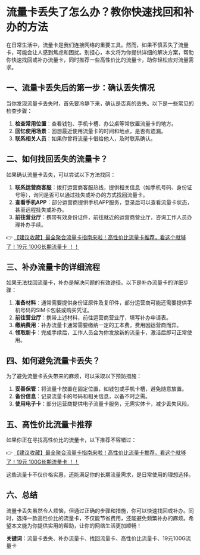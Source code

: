 # 流量卡丢失了怎么办？教你快速找回和补办的方法

在日常生活中，流量卡是我们连接网络的重要工具。然而，如果不慎丢失了流量卡，可能会让人感到焦虑和困扰。别担心，本文将为你提供详细的解决方案，帮助你快速找回或补办流量卡，同时推荐一些高性价比的流量卡，助你轻松应对流量需求。

## 一、流量卡丢失后的第一步：确认丢失情况

当你发现流量卡丢失时，首先要冷静下来，确认是否真的丢失。以下是一些常见的检查步骤：

1. **检查常用位置**：查看钱包、手机卡槽、办公桌等常放置流量卡的地方。
2. **回忆使用场景**：回想最近使用流量卡的时间和地点，是否有遗漏。
3. **联系相关人员**：如果你曾将流量卡借给他人，及时联系确认。

## 二、如何找回丢失的流量卡？

如果确认流量卡丢失，可以尝试以下方法找回：

1. **联系运营商客服**：拨打运营商客服热线，提供相关信息（如手机号码、身份证号等），询问是否可以通过挂失或补办的方式找回流量卡。
2. **查看手机APP**：部分运营商提供手机APP服务，登录后可以查看流量卡状态，甚至远程挂失或补办。
3. **前往营业厅**：携带有效身份证件，前往就近的运营商营业厅，咨询工作人员办理补办手续。

👉 [【建议收藏】最全聚合流量卡指南来啦！高性价比流量卡推荐，看这个就够了！19元 100G长期流量卡 ！！](https://bit.ly/Liuliangka)

## 三、补办流量卡的详细流程

如果无法找回流量卡，补办是解决问题的有效途径。以下是补办流量卡的详细步骤：

1. **准备材料**：通常需要提供身份证原件及复印件，部分运营商可能还需要提供手机号码的SIM卡包装或购买凭证。
2. **前往营业厅**：携带上述材料，前往运营商营业厅，填写补办申请表。
3. **缴纳费用**：补办流量卡通常需要缴纳一定的工本费，费用因运营商而异。
4. **领取新卡**：完成手续后，工作人员会为你发放新的流量卡，激活后即可正常使用。

## 四、如何避免流量卡丢失？

为了避免流量卡丢失带来的麻烦，可以采取以下预防措施：

1. **妥善保管**：将流量卡放置在固定位置，如钱包或手机卡槽，避免随意放置。
2. **备份信息**：记录流量卡的号码和相关信息，以备不时之需。
3. **使用电子卡**：部分运营商提供电子流量卡服务，无需实体卡，减少丢失风险。

## 五、高性价比流量卡推荐

如果你正在寻找高性价比的流量卡，以下推荐不容错过：

👉 [【建议收藏】最全聚合流量卡指南来啦！高性价比流量卡推荐，看这个就够了！19元 100G长期流量卡 ！！](https://bit.ly/Liuliangka)

这些流量卡不仅价格实惠，还能满足你的长期流量需求，是日常使用的理想选择。

## 六、总结

流量卡丢失虽然令人烦恼，但通过正确的步骤和措施，你可以快速找回或补办。同时，选择一款高性价比的流量卡，不仅能节省费用，还能避免频繁补办的麻烦。希望本文能为你提供实用的帮助，让你的网络生活更加顺畅！

**关键词**：流量卡丢失、补办流量卡、找回流量卡、高性价比流量卡、19元100G流量卡